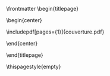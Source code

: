 \frontmatter
\begin{titlepage}

\begin{center}

\includepdf[pages={1}]{couverture.pdf}

\end{center}

\end{titlepage}

\thispagestyle{empty}
